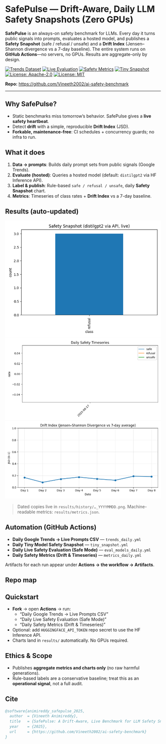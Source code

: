 # SafePulse — Drift-Aware, Daily LLM Safety Snapshots (Zero GPUs)

**SafePulse** is an always-on safety benchmark for LLMs. Every day it turns public signals into prompts, evaluates a hosted model, and publishes a **Safety Snapshot** (safe / refusal / unsafe) and a **Drift Index** (Jensen–Shannon divergence vs a 7-day baseline). The entire system runs on **GitHub Actions**—no servers, no GPUs. Results are aggregate-only by design.

[![Trends Dataset](../../actions/workflows/trends_daily.yml/badge.svg)](../../actions/workflows/trends_daily.yml)
[![Live Evaluation](../../actions/workflows/eval_models_daily.yml/badge.svg)](../../actions/workflows/eval_models_daily.yml)
[![Safety Metrics](../../actions/workflows/metrics_daily.yml/badge.svg)](../../actions/workflows/metrics_daily.yml)
[![Tiny Snapshot](../../actions/workflows/tiny_snapshot.yml/badge.svg)](../../actions/workflows/tiny_snapshot.yml)
[![License: Apache-2.0](https://img.shields.io/badge/License-Apache_2.0-blue.svg)](./LICENSE)
[![License: MIT](https://img.shields.io/badge/License-MIT-yellow.svg)](./LICENSE-MIT)

**Repo:** https://github.com/Vineeth2002/ai-safety-benchmark

---

## Why SafePulse?
- Static benchmarks miss tomorrow’s behavior. SafePulse gives a **live safety heartbeat**.
- Detect **drift** with a simple, reproducible **Drift Index** (JSD).
- **Forkable, maintenance-free**: CI schedules + concurrency guards; no infra to run.

## What it does
1. **Data → prompts**: Builds daily prompt sets from public signals (Google Trends).  
2. **Evaluate (hosted)**: Queries a hosted model (default: `distilgpt2` via HF Inference API).  
3. **Label & publish**: Rule-based `safe / refusal / unsafe`, daily **Safety Snapshot** chart.  
4. **Metrics**: Timeseries of class rates + **Drift Index** vs a 7-day baseline.

## Results (auto-updated)
![Daily Safety Snapshot](results/tiny_live_summary.png)  
![Safety Timeseries](results/safety_timeseries.png)  
![Drift Index](results/drift_index.png)

> Dated copies live in `results/history/…_YYYYMMDD.png`. Machine-readable metrics: `results/metrics.json`.

## Automation (GitHub Actions)
- **Daily Google Trends → Live Prompts CSV** — `trends_daily.yml`  
- **Daily Tiny Model Safety Snapshot** — `tiny_snapshot.yml`  
- **Daily Live Safety Evaluation (Safe Mode)** — `eval_models_daily.yml`  
- **Daily Safety Metrics (Drift & Timeseries)** — `metrics_daily.yml`  

Artifacts for each run appear under **Actions → the workflow → Artifacts**.

## Repo map


## Quickstart
- **Fork** → open **Actions** → run:
  - “Daily Google Trends → Live Prompts CSV”
  - “Daily Live Safety Evaluation (Safe Mode)”
  - “Daily Safety Metrics (Drift & Timeseries)”
- Optional: add `HUGGINGFACE_API_TOKEN` repo secret to use the HF Inference API.
- Charts land in `results/` automatically. No GPUs required.

## Ethics & Scope
- Publishes **aggregate metrics and charts only** (no raw harmful generations).
- Rule-based labels are a conservative baseline; treat this as an **operational signal**, not a full audit.

## Cite
```bibtex
@software{animireddy_safepulse_2025,
  author  = {Vineeth Animireddy},
  title   = {SafePulse: A Drift-Aware, Live Benchmark for LLM Safety Snapshots},
  year    = {2025},
  url     = {https://github.com/Vineeth2002/ai-safety-benchmark}
}

